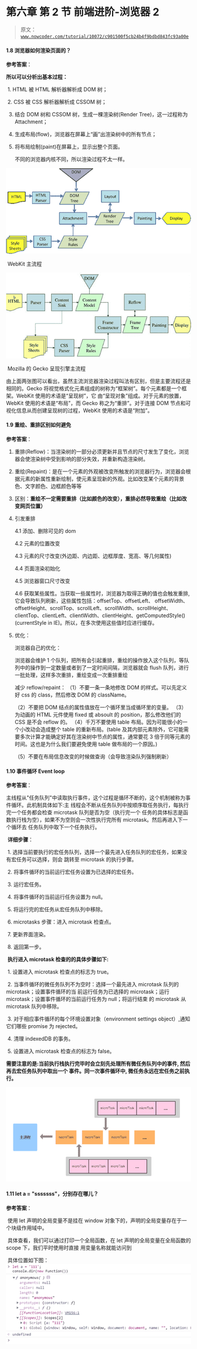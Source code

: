 # 第六章 第 2 节 前端进阶-浏览器 2

> 原文：[`www.nowcoder.com/tutorial/10072/c901500f5cb24b4f9bdbd843fc93a00e`](https://www.nowcoder.com/tutorial/10072/c901500f5cb24b4f9bdbd843fc93a00e)

#### 1.8 浏览器如何渲染页面的？

**参考答案**：

**所以可以分析出基本过程：**

​ 1\. HTML 被 HTML 解析器解析成 DOM 树；

​ 2\. CSS 被 CSS 解析器解析成 CSSOM 树；

3.  结合 DOM 树和 CSSOM 树，生成一棵渲染树(Render Tree)，这一过程称为 Attachment；

4.  生成布局(flow)，浏览器在屏幕上“画”出渲染树中的所有节点；

5.  将布局绘制(paint)在屏幕上，显示出整个页面。

    不同的浏览器内核不同，所以渲染过程不太一样。

![](img/4b64c8ee91de9ee594956fbd032f5e7f.png)

​ WebKit 主流程

![](img/7f89000242e1da27dd1cd2aad543b39c.png)

​ Mozilla 的 Gecko 呈现引擎主流程

​ 由上面两张图可以看出，虽然主流浏览器渲染过程叫法有区别，但是主要流程还是相同的。
​ Gecko 将视觉格式化元素组成的树称为“框架树”。每个元素都是一个框架。WebKit 使用的术语是“呈现树”，它 由“呈现对象”组成。对于元素的放置，WebKit 使用的术语是“布局”，而 Gecko 称之为“重排”。对于连接 DOM 节点和可视化信息从而创建呈现树的过程，WebKit 使用的术语是“附加”。

#### 1.9 重绘、重排区别如何避免

**参考答案**：

1.  重排(Reflow)：当渲染树的一部分必须更新并且节点的尺寸发生了变化，浏览器会使渲染树中受到影响的部分失效，并重新构造渲染树。

2.  重绘(Repaint)：是在一个元素的外观被改变所触发的浏览器行为，浏览器会根据元素的新属性重新绘制，使元素呈现新的外观。比如改变某个元素的背景色、文字颜色、边框颜色等等

3.  区别：**重绘不一定需要重排（比如颜色的改变），重排必然导致重绘（比如改变网页位置）**

4.  引发重排

    4.1 添加、删除可见的 dom

    4.2 元素的位置改变

    4.3 元素的尺寸改变(外边距、内边距、边框厚度、宽高、等几何属性)

    4.4 页面渲染初始化

    4.5 浏览器窗口尺寸改变

    4.6 获取某些属性。当获取一些属性时，浏览器为取得正确的值也会触发重排,它会导致队列刷新，这些属性包括：offsetTop、offsetLeft、 offsetWidth、offsetHeight、scrollTop、scrollLeft、scrollWidth、scrollHeight、clientTop、clientLeft、clientWidth、clientHeight、getComputedStyle() (currentStyle in IE)。所以，在多次使用这些值时应进行缓存。

5.  优化：

    浏览器自己的优化：

    浏览器会维护 1 个队列，把所有会引起重排，重绘的操作放入这个队列，等队列中的操作到一定数量或者到了一定时间间隔，浏览器就会 flush 队列，进行一批处理，这样多次重排，重绘变成一次重排重绘

    减少 reflow/repaint：
    （1）不要一条一条地修改 DOM 的样式。可以先定义好 css 的 class，然后修改 DOM 的 className。

    （2）不要把 DOM 结点的属性值放在一个循环里当成循环里的变量。
    （3）为动画的 HTML 元件使用 fixed 或 absoult 的 position，那么修改他们的 CSS 是不会 reflow 的。
    （4）千万不要使用 table 布局。因为可能很小的一个小改动会造成整个 table 的重新布局。(table 及其内部元素除外，它可能需要多次计算才能确定好其在渲染树中节点的属性，通常要花 3 倍于同等元素的时间。这也是为什么我们要避免使用 table 做布局的一个原因。)

    （5）不要在布局信息改变的时候做查询（会导致渲染队列强制刷新）

#### 1.10 事件循环 Event loop

**参考答案**：

​ 主线程从"任务队列"中读取执行事件，这个过程是循环不断的，这个机制被称为事件循环。此机制具体如下:主 线程会不断从任务队列中按顺序取任务执行，每执行完一个任务都会检查 microtask 队列是否为空（执行完一个 任务的具体标志是函数执行栈为空），如果不为空则会一次性执行完所有 microtask。然后再进入下一个循环去 任务队列中取下一个任务执行。

​ **详细步骤**：

​ 1\. 选择当前要执行的宏任务队列，选择一个最先进入任务队列的宏任务，如果没有宏任务可以选择，则会 跳转至 microtask 的执行步骤。

​ 2\. 将事件循环的当前运行宏任务设置为已选择的宏任务。

​ 3\. 运行宏任务。

​ 4\. 将事件循环的当前运行任务设置为 null。

​ 5\. 将运行完的宏任务从宏任务队列中移除。

​ 6\. microtasks 步骤：进入 microtask 检查点。

​ 7\. 更新界面渲染。

​ 8\. 返回第一步。

​ **执行进入 microtask 检查的的具体步骤如下:**

​ 1\. 设置进入 microtask 检查点的标志为 true。

​ 2\. 当事件循环的微任务队列不为空时：选择一个最先进入 microtask 队列的 microtask；设置事件循环的当 前运行任务为已选择的 microtask；运行 microtask；设置事件循环的当前运行任务为 null；将运行结束 的 microtask 从 microtask 队列中移除。

​ 3\. 对于相应事件循环的每个环境设置对象（environment settings object）,通知它们哪些 promise 为 rejected。

​ 4\. 清理 indexedDB 的事务。

​ 5\. 设置进入 microtask 检查点的标志为 false。

​ **需要注意的是:当前执行栈执行完毕时会立刻先处理所有微任务队列中的事件, 然后再去宏任务队列中取出一个 事件。同一次事件循环中, 微任务永远在宏任务之前执行。**

![](img/a27b72552cd227870293f2d8ba49f470.png)

#### 1.11 let a = "sssssss"，分别存在哪儿？

**参考答案**：

​ 使用 let 声明的全局变量不是挂在 window 对象下的，声明的全局变量存在于一个块级作用域中。

​ 具体查看，我们可以通过打印一个全局函数，在 let 声明的全局变量在全局函数的 scope 下，我们平时使用时直接 用变量名称就能访问到

​ 具体位置如下图：
![](img/75e0d1cc189ced35f1613952a6fbb14a.png)